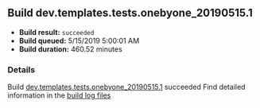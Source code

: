 ## Build dev.templates.tests.onebyone_20190515.1
- **Build result:** `succeeded`
- **Build queued:** 5/15/2019 5:00:01 AM
- **Build duration:** 460.52 minutes
### Details
Build [dev.templates.tests.onebyone_20190515.1](https://winappstudio.visualstudio.com/web/build.aspx?pcguid=a4ef43be-68ce-4195-a619-079b4d9834c2&builduri=vstfs%3a%2f%2f%2fBuild%2fBuild%2f27961) succeeded
Find detailed information in the [build log files](https://uwpctdiags.blob.core.windows.net/buildlogs/dev.templates.tests.onebyone_20190515.1_logs.zip)
